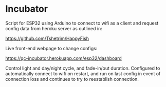 # Incubator

Script for ESP32 using Arduino to connect to wifi as a client and request config data from heroku server as outlined in:

https://github.com/Tshetrim/HappyFish

Live front-end webpage to change configs:

https://qc-incubator.herokuapp.com/esp32/dashboard

Control light and day/night cycle, and fade-in/out duration. 
Configured to automatically connect to wifi on restart, and run on last config in event of connection loss and continues to try to reestablish connection. 
